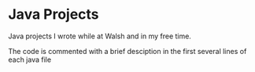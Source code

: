 # Java Projects
Java projects I wrote while at Walsh and in my free time.

The code is commented with a brief desciption in the first several lines of each java file
